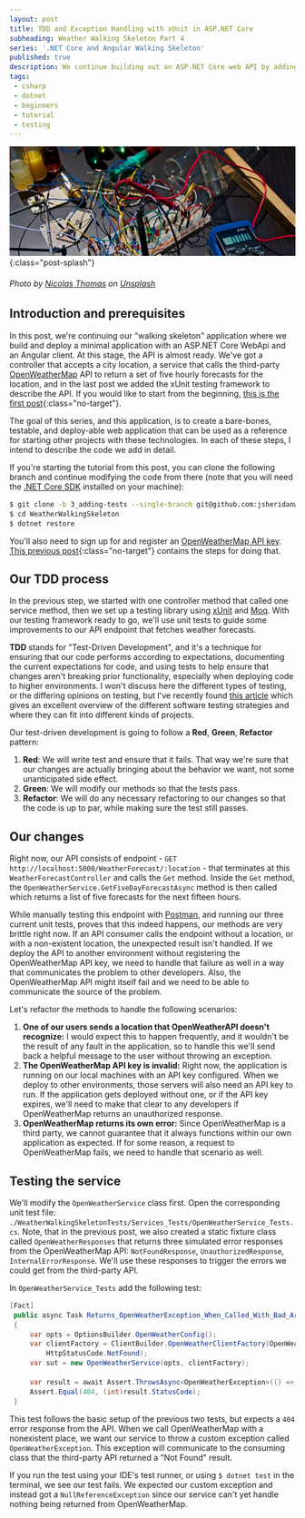 ```yaml
---
layout: post
title: TDD and Exception Handling with xUnit in ASP.NET Core
subheading: Weather Walking Skeleton Part 4
series: '.NET Core and Angular Walking Skeleton'
published: true
description: We continue building out an ASP.NET Core web API by adding tests with xUnit and using those to guide implementing exception handling
tags: 
 - csharp 
 - dotnet 
 - beginners 
 - tutorial
 - testing
---
```


![Electronic circuits](/assets/img/wws4/splash.jpg){:class="post-splash"}

###### Photo by [Nicolas Thomas](https://unsplash.com/@nicolasthomas?utm_source=unsplash&amp;utm_medium=referral&amp;utm_content=creditCopyText) on [Unsplash](https://unsplash.com/s/photos/test?utm_source=unsplash&amp;utm_medium=referral&amp;utm_content=creditCopyText)

## Introduction and prerequisites

In this post, we're continuing our "walking skeleton" application where we build and deploy a minimal application with an ASP.NET Core WebApi and an Angular client. At this stage, the API is almost ready. We've got a controller that accepts a city location, a service that calls the third-party [OpenWeatherMap](https://openweathermap.org/api) API to return a set of five hourly forecasts for the location, and in the last post we added the xUnit testing framework to describe the API. If you would like to start from the beginning, [this is the first post](){:class="no-target"}. 

The goal of this series, and this application, is to create a bare-bones, testable, and deploy-able web application that can be used as a reference for starting other projects with these technologies. In each of these steps, I intend to describe the code we add in detail.

If you're starting the tutorial from this post, you can clone the following branch and continue modifying the code from there (note that you will need the [.NET Core SDK](https://dotnet.microsoft.com/download) installed on your machine):
```bash
$ git clone -b 3_adding-tests --single-branch git@github.com:jsheridanwells/WeatherWalkingSkeleton.git
$ cd WeatherWalkingSkeleton
$ dotnet restore
```

You'll also need to sign up for and register an [OpenWeatherMap API key](https://openweathermap.org/api). [This previous post](https://www.jeremywells.io/2020/06/22/walking-weather-skeleton-01.html){:class="no-target"} contains the steps for doing that.

## Our TDD process

In the previous step, we started with one controller method that called one service method, then we set up a testing library using [xUnit]() and [Moq](). With our testing framework ready to go, we'll use unit tests to guide some improvements to our API endpoint that fetches weather forecasts.

__TDD__ stands for "Test-Driven Development", and it's a technique for ensuring that our code performs according to expectations, documenting the current expectations for code, and using tests to help ensure that changes aren't breaking prior functionality, especially when deploying code to higher environments. I won't discuss here the different types of testing, or the differing opinions on testing, but I've recently found [this article](https://dev.to/jackmarchant/a-practical-guide-to-test-driven-development-485g) which gives an excellent overview of the different software testing strategies and where they can fit into different kinds of projects.

Our test-driven development is going to follow a __Red__, __Green__, __Refactor__ pattern:
1. __Red__: We will write test and ensure that it fails. That way we're sure that our changes are actually bringing about the behavior we want, not some unanticipated side effect.
1. __Green__: We will modify our methods so that the tests pass.
1. __Refactor__: We will do any necessary refactoring to our changes so that the code is up to par, while making sure the test still passes.

## Our changes

Right now, our API consists of endpoint - `GET http://localhost:5000/WeatherForecast/:location` - that terminates at this `WeatherForecastController` and calls the `Get` method. Inside the `Get` method, the `OpenWeatherService.GetFiveDayForecastAsync` method is then called which returns a list of five forecasts for the next fifteen hours.

While manually testing this endpoint with [Postman](https://www.postman.com/), and running our three current unit tests, proves that this indeed happens, our methods are very brittle right now. If an API consumer calls the endpoint without a location, or with a non-existent location, the unexpected result isn't handled. If we deploy the API to another environment without registering the OpenWeatherMap API key, we need to handle that failure as well in a way that communicates the problem to other developers. Also, the OpenWeatherMap API might itself fail and we need to be able to communicate the source of the problem.

Let's refactor the methods to handle the following scenarios:
 
1. __One of our users sends a location that OpenWeatherAPI doesn't recognize:__ I would expect this to happen frequently, and it wouldn't be the result of any fault in the application, so to handle this we'll send back a helpful message to the user without throwing an exception.
1. __The OpenWeatherMap API key is invalid:__ Right now, the application is running on our local machines with an API key configured. When we deploy to other environments, those servers will also need an API key to run. If the application gets deployed without one, or if the API key expires, we'll need to make that clear to any developers if OpenWeatherMap returns an unauthorized response. 
1. __OpenWeatherMap returns its own error:__ Since OpenWeatherMap is a third party, we cannot guarantee that it always functions within our own application as expected. If for some reason, a request to OpenWeatherMap fails, we need to handle that scenario as well.

## Testing the service

We'll modify the `OpenWeatherService` class first. Open the corresponding unit test file: `./WeatherWalkingSkeletonTests/Services_Tests/OpenWeatherService_Tests.cs`. Note, that in the previous post, we also created a static fixture class called `OpenWeatherResponses` that returns three simulated error responses from the OpenWeatherMap API: `NotFoundResponse`, `UnauthorizedResponse`, `InternalErrorResponse`. We'll use these responses to trigger the errors we could get from the third-party API.

In `OpenWeatherService_Tests` add the following test:
```csharp
[Fact]
 public async Task Returns_OpenWeatherException_When_Called_With_Bad_Argument()
 {
     var opts = OptionsBuilder.OpenWeatherConfig();
     var clientFactory = ClientBuilder.OpenWeatherClientFactory(OpenWeatherResponses.NotFoundResponse,
         HttpStatusCode.NotFound);
     var sut = new OpenWeatherService(opts, clientFactory);

     var result = await Assert.ThrowsAsync<OpenWeatherException>(() => sut.GetFiveDayForecastAsync("Westeros"));
     Assert.Equal(404, (int)result.StatusCode);
 }
```

This test follows the basic setup of the previous two tests, but expects a `404` error response from the API. When we call OpenWeatherMap with a nonexistent place, we want our service to throw a custom exception called `OpenWeatherException`. This exception will communicate to the consuming class that the third-party API returned a "Not Found" result. 

If you run the test using your IDE's test runner, or using `$ dotnet test` in the terminal, we see our test fails. We expected our custom exception and instead got a `NullReferenceException` since our service can't yet handle nothing being returned from OpenWeatherMap. 


